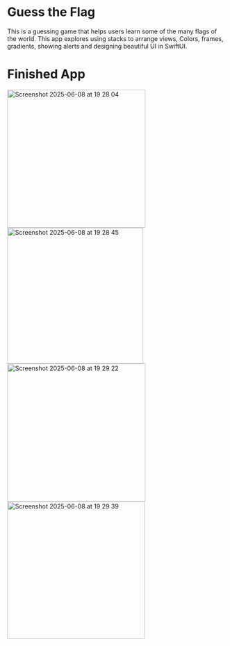 # Guess the Flag

This is a guessing game that helps users learn some of the many flags of the world. This app explores using stacks to arrange views, Colors, frames, gradients, showing alerts and designing beautiful UI in SwiftUI.

# Finished App
<img width="318" alt="Screenshot 2025-06-08 at 19 28 04" src="https://github.com/user-attachments/assets/4c422c05-2c74-42ee-b331-63d351a71665" />
<img width="313" alt="Screenshot 2025-06-08 at 19 28 45" src="https://github.com/user-attachments/assets/ef90a4a0-2199-4714-9ec3-ab4d7150977b" />
<img width="318" alt="Screenshot 2025-06-08 at 19 29 22" src="https://github.com/user-attachments/assets/ef25e0cc-eb35-4b96-9198-6924203a33c9" />
<img width="316" alt="Screenshot 2025-06-08 at 19 29 39" src="https://github.com/user-attachments/assets/158c9eb9-5764-4a2c-9667-514767946945" />
